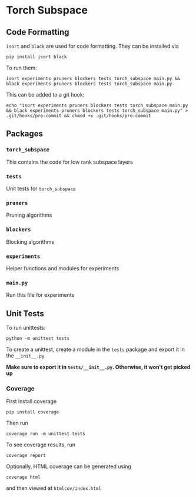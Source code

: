 # Torch Subspace

## Code Formatting
`isort` and `black` are used for code formatting. They can be installed via
```
pip install isort black
```

To run them:
```
isort experiments pruners blockers tests torch_subspace main.py && black experiments pruners blockers tests torch_subspace main.py
```

This can be added to a git hook:
```
echo "isort experiments pruners blockers tests torch_subspace main.py && black experiments pruners blockers tests torch_subspace main.py" > .git/hooks/pre-commit && chmod +x .git/hooks/pre-commit
```

## Packages

### `torch_subspace`
This contains the code for low rank subspace layers

### `tests`
Unit tests for `torch_subspace`

### `pruners`
Pruning algorithms

### `blockers`
Blocking algorithms

### `experiments`
Helper functions and modules for experiments

### `main.py`
Run this file for experiments

## Unit Tests
To run unittests:
```
python -m unittest tests
```

To create a unittest, create a module in the `tests` package and export it in the `__init__.py`

**Make sure to export it in `tests/__init__.py`. Otherwise, it won't get picked up**

### Coverage
First install coverage
```
pip install coverage
```

Then run
```
coverage run -m unittest tests
```

To see coverage results, run
```
coverage report
```

Optionally, HTML coverage can be generated using
```
coverage html
```
and then viewed at `htmlcov/index.html`
